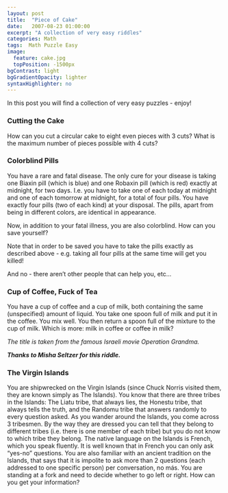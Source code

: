 ```yaml
---
layout: post
title:  "Piece of Cake"
date:   2007-08-23 01:00:00
excerpt: "A collection of very easy riddles"
categories: Math
tags:  Math Puzzle Easy
image:
  feature: cake.jpg
  topPosition: -1500px
bgContrast: light
bgGradientOpacity: lighter
syntaxHighlighter: no
---
```

In this post you will find a collection of very easy puzzles - enjoy!

### Cutting the Cake
How can you cut a circular cake to eight even pieces with 3 cuts? What is the maximum number of pieces possible with 4 cuts?

### Colorblind Pills
You have a rare and fatal disease. The only cure for your disease is taking one Biaxin pill (which is blue) and one Robaxin pill (which is red) exactly at midnight, for two days. I.e. you have to take one of each today at midnight and one of each tomorrow at midnight, for a total of four pills. You have exactly four pills (two of each kind) at your disposal. The pills, apart from being in different colors, are identical in appearance.

Now, in addition to your fatal illness, you are also colorblind. How can you save yourself?

Note that in order to be saved you have to take the pills exactly as described above - e.g. taking all four pills at the same time will get you killed!

And no - there aren’t other people that can help you, etc...

### Cup of Coffee, Fuck of Tea
You have a cup of coffee and a cup of milk, both containing the same (unspecified) amount of liquid. You take one spoon full of milk and put it in the coffee. You mix well. You then return a spoon full of the mixture to the cup of milk. Which is more: milk in coffee or coffee in milk?

*The title is taken from the famous Israeli movie Operation Grandma.*

***Thanks to Misha Seltzer for this riddle.***

### The Virgin Islands
You are shipwrecked on the Virgin Islands (since Chuck Norris visited them, they are known simply as The Islands). You know that there are three tribes in the Islands: The Liatu tribe, that always lies, the Honestu tribe, that always tells the truth, and the Randomu tribe that answers randomly to every question asked. As you wander around the Islands, you come across 3 tribesmen. By the way they are dressed you can tell that they belong to different tribes (i.e. there is one member of each tribe) but you do not know to which tribe they belong. The native language on the Islands is French, which you speak fluently. It is well known that in French you can only ask “yes-no” questions. You are also familiar with an ancient tradition on the Islands, that says that it is impolite to ask more than 2 questions (each addressed to one specific person) per conversation, no más. You are standing at a fork and need to decide whether to go left or right. How can you get your information?
